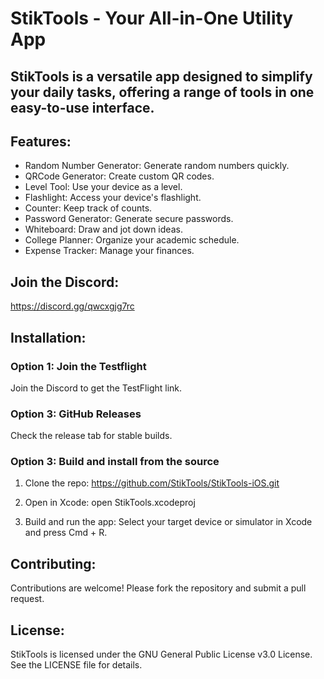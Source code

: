 # StikTools - Your All-in-One Utility App

## StikTools is a versatile app designed to simplify your daily tasks, offering a range of tools in one easy-to-use interface.

## Features:
- Random Number Generator: Generate random numbers quickly.
- QRCode Generator: Create custom QR codes.
- Level Tool: Use your device as a level.
- Flashlight: Access your device's flashlight.
- Counter: Keep track of counts.
- Password Generator: Generate secure passwords.
- Whiteboard: Draw and jot down ideas.
- College Planner: Organize your academic schedule.
- Expense Tracker: Manage your finances.

## Join the Discord:
https://discord.gg/qwcxgjg7rc

## Installation:
### Option 1: Join the Testflight
   Join the Discord to get the TestFlight link.
   
### Option 3: GitHub Releases
   Check the release tab for stable builds.

### Option 3: Build and install from the source
1. Clone the repo:
   https://github.com/StikTools/StikTools-iOS.git

3. Open in Xcode:
   open StikTools.xcodeproj

4. Build and run the app:
   Select your target device or simulator in Xcode and press Cmd + R.

## Contributing:
Contributions are welcome! Please fork the repository and submit a pull request.

## License:
StikTools is licensed under the GNU General Public License v3.0 License. See the LICENSE file for details.
